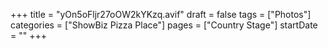 +++
title = "yOn5oFljr27oOW2kYKzq.avif"
draft = false
tags = ["Photos"]
categories = ["ShowBiz Pizza Place"]
pages = ["Country Stage"]
startDate = ""
+++
